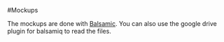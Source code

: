 #Mockups

The mockups are done with [Balsamic](https://balsamiq.com/). You can also use the google drive plugin for balsamiq to read the files.
